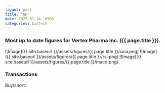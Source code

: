 ```yaml
---
layout: post
title: "GH"
date: 2025-01-14 -0500
categories: biotech
---
```


### Most up to date figures for Vertex Pharma Inc. ({{ page.title }}).

![Image]({{ site.baseurl }}/assets/figures/{{ page.title }}/sma.png)
![Image]({{ site.baseurl }}/assets/figures/{{ page.title }}/rsi.png)
![Image]({{ site.baseurl }}/assets/figures/{{ page.title }}/macd.png)

### Transactions

Buy/short:
